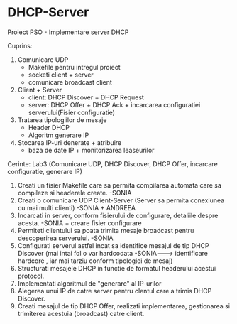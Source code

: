 # DHCP-Server
Proiect PSO - Implementare server DHCP

Cuprins:
  1. Comunicare UDP
     - Makefile pentru intregul proiect
     - socketi client + server
     - comunicare broadcast client
  2. Client + Server
     - client: DHCP Discover + DHCP Request
     - server: DHCP Offer + DHCP Ack + incarcarea configuratiei serverului(Fisier configuratie)
  3. Tratarea tipologiilor de mesaje
     - Header DHCP
     - Algoritm generare IP
  4. Stocarea IP-uri denerate + atribuire
     - baza de date IP + monitorizarea leaseurilor

Cerinte:
Lab3 (Comunicare UDP, DHCP Discover, DHCP Offer, incarcare configuratie, generare IP)
  1. Creati un fisier Makefile care sa permita compilarea automata care sa compileze si headerele create. -SONIA
  2. Creati o comunicare UDP Client-Server (Server sa permita conexiunea cu mai multi clienti) -SONIA + ANDREEA
  3. Incarcati in server, conform fisierului de configurare, detaliile despre acesta. -SONIA + creare fisier configurare
  4. Permiteti clientului sa poata trimita mesaje broadcast pentru descoperirea serverului. -SONIA
  5. Configurati serverul astfel incat sa identifice mesajul de tip DHCP Discover (mai intai fol o var hardcodata -SONIA---> identificare hardcore , iar mai tarziu conform tipologiei de mesaj)
  6. Structurati mesajele DHCP in functie de formatul headerului acestui protocol.
  7. Implementati algoritmul de "generare" al IP-urilor
  8. Alegerea unui IP de catre server pentru clentul care a trimis DHCP Discover.
  9. Creati mesajul de tip DHCP Offer, realizati implementarea, gestionarea si trimiterea acestuia (broadcast) catre client.
